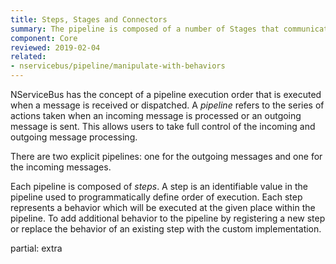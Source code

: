 ```yaml
---
title: Steps, Stages and Connectors
summary: The pipeline is composed of a number of Stages that communicate via Connectors
component: Core
reviewed: 2019-02-04
related:
- nservicebus/pipeline/manipulate-with-behaviors
---
```


NServiceBus has the concept of a pipeline execution order that is executed when a message is received or dispatched. A *pipeline* refers to the series of actions taken when an incoming message is processed or an outgoing message is sent. This allows users to take full control of the incoming and outgoing message processing.

There are two explicit pipelines: one for the outgoing messages and one for the incoming messages.

Each pipeline is composed of *steps*. A step is an identifiable value in the pipeline used to programmatically define order of execution. Each step represents a behavior which will be executed at the given place within the pipeline. To add additional behavior to the pipeline by registering a new step or replace the behavior of an existing step with the custom implementation.

partial: extra